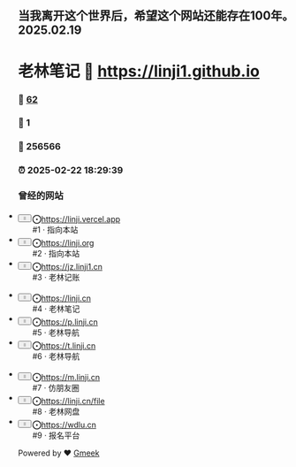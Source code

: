 ## 当我离开这个世界后，希望这个网站还能存在100年。2025.02.19
# 老林笔记 :link: https://linji1.github.io 
### :page_facing_up: [62](https://linji1.github.io/tag.html) 
### :speech_balloon: 1 
### :hibiscus: 256566 
### :alarm_clock: 2025-02-22 18:29:39 
<h3 tabindex='-1' class='heading-element' dir='auto'>曾经的网站</h3><div><ul class='SortableListContainer-module__container--MDMg5 PinnedIssues-module__area--pgH8Q' aria-label='Drag and drop pinned issues list.' style='padding-left: 0px;'><li class='position-relative PinnedIssues-module__container--qvnXj' style='transform: none; transition: none;'><div class='position-relative' style='display: grid; align-items: start; grid-template-columns: 24px 1fr; gap: 2px;'><div class='SortableListTrigger-module__trigger--CqPGy'><div class='SortableListTrigger-module__mouseTrigger--ADZ9c'></div><button data-component='IconButton' type='button' role='button' class='prc-Button-ButtonBase-c50BI mr-1 p-1 prc-Button-IconButton-szpyj' data-loading='false' data-no-visuals='true' data-size='large' data-variant='invisible' aria-describedby=':r6:-loading-announcement' aria-labelledby=':r5:'><svg aria-hidden='true' focusable='false' class='octicon octicon-grabber' viewBox='0 0 16 16' width='16' height='16' fill='currentColor' style='display: inline-block; user-select: none; vertical-align: text-bottom; overflow: visible;'><path d='M10 13a1 1 0 1 1 0-2 1 1 0 0 1 0 2Zm0-4a1 1 0 1 1 0-2 1 1 0 0 1 0 2Zm-4 4a1 1 0 1 1 0-2 1 1 0 0 1 0 2Zm5-9a1 1 0 1 1-2 0 1 1 0 0 1 2 0ZM7 8a1 1 0 1 1-2 0 1 1 0 0 1 2 0ZM6 5a1 1 0 1 1 0-2 1 1 0 0 1 0 2Z'></path></svg></button></div><div class='Box-sc-g0xbh4-0 bpyJXO'><div class='Box-sc-g0xbh4-0 bcnvkr'><div class='Box-sc-g0xbh4-0 evWEbn'><a class='Box-sc-g0xbh4-0 bpDald css-truncate prc-Link-Link-85e08' data-muted='true' href='https://linji.vercel.app'><svg focusable='false' aria-label='Status: Open.' class='Octicon-sc-9kayk9-0 jDiJsm' role='img' viewBox='0 0 16 16' width='16' height='16' fill='currentColor' style='display: inline-block; user-select: none; vertical-align: text-bottom; overflow: visible;'><path d='M8 9.5a1.5 1.5 0 1 0 0-3 1.5 1.5 0 0 0 0 3Z'></path><path d='M8 0a8 8 0 1 1 0 16A8 8 0 0 1 8 0ZM1.5 8a6.5 6.5 0 1 0 13 0 6.5 6.5 0 0 0-13 0Z'></path></svg><span class='Text__StyledText-sc-17v1xeu-0 hWqAbU'>https://linji.vercel.app</span></a></div><div class='Box-sc-g0xbh4-0 gdUjrW'><span class='Text__StyledText-sc-17v1xeu-0 CBKpf'>#1 ·  <span>指向本站</span></span></div></div></div></div></li><li class='position-relative PinnedIssues-module__container--qvnXj' style='transform: none; transition: none;'><div class='position-relative' style='display: grid; align-items: start; grid-template-columns: 24px 1fr; gap: 2px;'><div class='SortableListTrigger-module__trigger--CqPGy'><div class='SortableListTrigger-module__mouseTrigger--ADZ9c'></div><button data-component='IconButton' type='button' role='button' class='prc-Button-ButtonBase-c50BI mr-1 p-1 prc-Button-IconButton-szpyj' data-loading='false' data-no-visuals='true' data-size='large' data-variant='invisible' aria-describedby=':rb:-loading-announcement' aria-labelledby=':ra:'><svg aria-hidden='true' focusable='false' class='octicon octicon-grabber' viewBox='0 0 16 16' width='16' height='16' fill='currentColor' style='display: inline-block; user-select: none; vertical-align: text-bottom; overflow: visible;'><path d='M10 13a1 1 0 1 1 0-2 1 1 0 0 1 0 2Zm0-4a1 1 0 1 1 0-2 1 1 0 0 1 0 2Zm-4 4a1 1 0 1 1 0-2 1 1 0 0 1 0 2Zm5-9a1 1 0 1 1-2 0 1 1 0 0 1 2 0ZM7 8a1 1 0 1 1-2 0 1 1 0 0 1 2 0ZM6 5a1 1 0 1 1 0-2 1 1 0 0 1 0 2Z'></path></svg></button></div><div class='Box-sc-g0xbh4-0 bpyJXO'><div class='Box-sc-g0xbh4-0 bcnvkr'><div class='Box-sc-g0xbh4-0 evWEbn'><a class='Box-sc-g0xbh4-0 bpDald css-truncate prc-Link-Link-85e08' data-muted='true'  href='https://linji.org'><svg focusable='false' aria-label='Status: Open.' class='Octicon-sc-9kayk9-0 jDiJsm' role='img' viewBox='0 0 16 16' width='16' height='16' fill='currentColor' style='display: inline-block; user-select: none; vertical-align: text-bottom; overflow: visible;'><path d='M8 9.5a1.5 1.5 0 1 0 0-3 1.5 1.5 0 0 0 0 3Z'></path><path d='M8 0a8 8 0 1 1 0 16A8 8 0 0 1 8 0ZM1.5 8a6.5 6.5 0 1 0 13 0 6.5 6.5 0 0 0-13 0Z'></path></svg><span class='Text__StyledText-sc-17v1xeu-0 hWqAbU'>https://linji.org</span></a></div><div class='Box-sc-g0xbh4-0 gdUjrW'><span class='Text__StyledText-sc-17v1xeu-0 CBKpf'>#2 ·  <span>指向本站</span></span></div></div></div></div></li><li class='position-relative PinnedIssues-module__container--qvnXj' style='transform: none;transition: none;'><div class='position-relative' style='display: grid;align-items: start;grid-template-columns: 24px 1fr;gap: 2px;'><div class='SortableListTrigger-module__trigger--CqPGy'><button data-component='IconButton' type='button' role='button' class='prc-Button-ButtonBase-c50BI mr-1 p-1 prc-Button-IconButton-szpyj' data-loading='false' data-no-visuals='true' data-size='large' data-variant='invisible' aria-describedby=':r1:-loading-announcement' aria-labelledby=':r0:'><svg aria-hidden='true' focusable='false' class='octicon octicon-grabber' viewBox='0 0 16 16' width='16' height='16' fill='currentColor' style='display: inline-block; user-select: none; vertical-align: text-bottom; overflow: visible;'><path d='M10 13a1 1 0 1 1 0-2 1 1 0 0 1 0 2Zm0-4a1 1 0 1 1 0-2 1 1 0 0 1 0 2Zm-4 4a1 1 0 1 1 0-2 1 1 0 0 1 0 2Zm5-9a1 1 0 1 1-2 0 1 1 0 0 1 2 0ZM7 8a1 1 0 1 1-2 0 1 1 0 0 1 2 0ZM6 5a1 1 0 1 1 0-2 1 1 0 0 1 0 2Z'></path></svg></button></div><div class='Box-sc-g0xbh4-0 bpyJXO'><div class='Box-sc-g0xbh4-0 bcnvkr'><div class='Box-sc-g0xbh4-0 evWEbn'><a class='Box-sc-g0xbh4-0 bpDald css-truncate prc-Link-Link-85e08' data-muted='true' href='https://jz.linji1.cn'><svg focusable='false' aria-label='Status: Open.' class='Octicon-sc-9kayk9-0 jDiJsm' role='img' viewBox='0 0 16 16' width='16' height='16' fill='currentColor' style='display: inline-block; user-select: none; vertical-align: text-bottom; overflow: visible;'><path d='M8 9.5a1.5 1.5 0 1 0 0-3 1.5 1.5 0 0 0 0 3Z'></path><path d='M8 0a8 8 0 1 1 0 16A8 8 0 0 1 8 0ZM1.5 8a6.5 6.5 0 1 0 13 0 6.5 6.5 0 0 0-13 0Z'></path></svg><span class='Text__StyledText-sc-17v1xeu-0 hWqAbU'>https://jz.linji1.cn</span></a></div><div class='Box-sc-g0xbh4-0 gdUjrW'><span class='Text__StyledText-sc-17v1xeu-0 CBKpf'>#3 ·  <span>老林记账</span></span></div></div></div></div></li></ul><ul class='SortableListContainer-module__container--MDMg5 PinnedIssues-module__area--pgH8Q' aria-label='Drag and drop pinned issues list.' style='padding-left: 0px;'><li class='position-relative PinnedIssues-module__container--qvnXj' style='transform: none;transition: none;'><div class='position-relative' style='display: grid;align-items: start;grid-template-columns: 24px 1fr;gap: 2px;'><div class='SortableListTrigger-module__trigger--CqPGy'><button data-component='IconButton' type='button' role='button' class='prc-Button-ButtonBase-c50BI mr-1 p-1 prc-Button-IconButton-szpyj' data-loading='false' data-no-visuals='true' data-size='large' data-variant='invisible' aria-describedby=':r1:-loading-announcement' aria-labelledby=':r0:'><svg aria-hidden='true' focusable='false' class='octicon octicon-grabber' viewBox='0 0 16 16' width='16' height='16' fill='currentColor' style='display: inline-block; user-select: none; vertical-align: text-bottom; overflow: visible;'><path d='M10 13a1 1 0 1 1 0-2 1 1 0 0 1 0 2Zm0-4a1 1 0 1 1 0-2 1 1 0 0 1 0 2Zm-4 4a1 1 0 1 1 0-2 1 1 0 0 1 0 2Zm5-9a1 1 0 1 1-2 0 1 1 0 0 1 2 0ZM7 8a1 1 0 1 1-2 0 1 1 0 0 1 2 0ZM6 5a1 1 0 1 1 0-2 1 1 0 0 1 0 2Z'></path></svg></button></div><div class='Box-sc-g0xbh4-0 bpyJXO'><div class='Box-sc-g0xbh4-0 bcnvkr'><div class='Box-sc-g0xbh4-0 evWEbn'><a class='Box-sc-g0xbh4-0 bpDald css-truncate prc-Link-Link-85e08' data-muted='true' href='https://linji.cn'><svg focusable='false' aria-label='Status: Open.' class='Octicon-sc-9kayk9-0 jDiJsm' role='img' viewBox='0 0 16 16' width='16' height='16' fill='currentColor' style='display: inline-block; user-select: none; vertical-align: text-bottom; overflow: visible;'><path d='M8 9.5a1.5 1.5 0 1 0 0-3 1.5 1.5 0 0 0 0 3Z'></path><path d='M8 0a8 8 0 1 1 0 16A8 8 0 0 1 8 0ZM1.5 8a6.5 6.5 0 1 0 13 0 6.5 6.5 0 0 0-13 0Z'></path></svg><span class='Text__StyledText-sc-17v1xeu-0 hWqAbU'>https://linji.cn</span></a></div><div class='Box-sc-g0xbh4-0 gdUjrW'><span class='Text__StyledText-sc-17v1xeu-0 CBKpf'>#4 ·  <span>老林笔记</span></span></div></div></div></div></li><li class='position-relative PinnedIssues-module__container--qvnXj' style='transform: none; transition: none;'><div class='position-relative' style='display: grid; align-items: start; grid-template-columns: 24px 1fr; gap: 2px;'><div class='SortableListTrigger-module__trigger--CqPGy'><div class='SortableListTrigger-module__mouseTrigger--ADZ9c'></div><button data-component='IconButton' type='button' role='button' class='prc-Button-ButtonBase-c50BI mr-1 p-1 prc-Button-IconButton-szpyj' data-loading='false' data-no-visuals='true' data-size='large' data-variant='invisible' aria-describedby=':r6:-loading-announcement' aria-labelledby=':r5:'><svg aria-hidden='true' focusable='false' class='octicon octicon-grabber' viewBox='0 0 16 16' width='16' height='16' fill='currentColor' style='display: inline-block; user-select: none; vertical-align: text-bottom; overflow: visible;'><path d='M10 13a1 1 0 1 1 0-2 1 1 0 0 1 0 2Zm0-4a1 1 0 1 1 0-2 1 1 0 0 1 0 2Zm-4 4a1 1 0 1 1 0-2 1 1 0 0 1 0 2Zm5-9a1 1 0 1 1-2 0 1 1 0 0 1 2 0ZM7 8a1 1 0 1 1-2 0 1 1 0 0 1 2 0ZM6 5a1 1 0 1 1 0-2 1 1 0 0 1 0 2Z'></path></svg></button></div><div class='Box-sc-g0xbh4-0 bpyJXO'><div class='Box-sc-g0xbh4-0 bcnvkr'><div class='Box-sc-g0xbh4-0 evWEbn'><a class='Box-sc-g0xbh4-0 bpDald css-truncate prc-Link-Link-85e08' data-muted='true' href='https://p.linji.cn'><svg focusable='false' aria-label='Status: Open.' class='Octicon-sc-9kayk9-0 jDiJsm' role='img' viewBox='0 0 16 16' width='16' height='16' fill='currentColor' style='display: inline-block; user-select: none; vertical-align: text-bottom; overflow: visible;'><path d='M8 9.5a1.5 1.5 0 1 0 0-3 1.5 1.5 0 0 0 0 3Z'></path><path d='M8 0a8 8 0 1 1 0 16A8 8 0 0 1 8 0ZM1.5 8a6.5 6.5 0 1 0 13 0 6.5 6.5 0 0 0-13 0Z'></path></svg><span class='Text__StyledText-sc-17v1xeu-0 hWqAbU'>https://p.linji.cn</span></a></div><div class='Box-sc-g0xbh4-0 gdUjrW'><span class='Text__StyledText-sc-17v1xeu-0 CBKpf'>#5 ·  <span>老林导航</span></span></div></div></div></div></li><li class='position-relative PinnedIssues-module__container--qvnXj' style='transform: none; transition: none;'><div class='position-relative' style='display: grid; align-items: start; grid-template-columns: 24px 1fr; gap: 2px;'><div class='SortableListTrigger-module__trigger--CqPGy'><div class='SortableListTrigger-module__mouseTrigger--ADZ9c'></div><button data-component='IconButton' type='button' role='button' class='prc-Button-ButtonBase-c50BI mr-1 p-1 prc-Button-IconButton-szpyj' data-loading='false' data-no-visuals='true' data-size='large' data-variant='invisible' aria-describedby=':r6:-loading-announcement' aria-labelledby=':r5:'><svg aria-hidden='true' focusable='false' class='octicon octicon-grabber' viewBox='0 0 16 16' width='16' height='16' fill='currentColor' style='display: inline-block; user-select: none; vertical-align: text-bottom; overflow: visible;'><path d='M10 13a1 1 0 1 1 0-2 1 1 0 0 1 0 2Zm0-4a1 1 0 1 1 0-2 1 1 0 0 1 0 2Zm-4 4a1 1 0 1 1 0-2 1 1 0 0 1 0 2Zm5-9a1 1 0 1 1-2 0 1 1 0 0 1 2 0ZM7 8a1 1 0 1 1-2 0 1 1 0 0 1 2 0ZM6 5a1 1 0 1 1 0-2 1 1 0 0 1 0 2Z'></path></svg></button></div><div class='Box-sc-g0xbh4-0 bpyJXO'><div class='Box-sc-g0xbh4-0 bcnvkr'><div class='Box-sc-g0xbh4-0 evWEbn'><a class='Box-sc-g0xbh4-0 bpDald css-truncate prc-Link-Link-85e08' data-muted='true' href='https://t.linji.cn'><svg focusable='false' aria-label='Status: Open.' class='Octicon-sc-9kayk9-0 jDiJsm' role='img' viewBox='0 0 16 16' width='16' height='16' fill='currentColor' style='display: inline-block; user-select: none; vertical-align: text-bottom; overflow: visible;'><path d='M8 9.5a1.5 1.5 0 1 0 0-3 1.5 1.5 0 0 0 0 3Z'></path><path d='M8 0a8 8 0 1 1 0 16A8 8 0 0 1 8 0ZM1.5 8a6.5 6.5 0 1 0 13 0 6.5 6.5 0 0 0-13 0Z'></path></svg><span class='Text__StyledText-sc-17v1xeu-0 hWqAbU'>https://t.linji.cn</span></a></div><div class='Box-sc-g0xbh4-0 gdUjrW'><span class='Text__StyledText-sc-17v1xeu-0 CBKpf'>#6 ·  <span>老林导航</span></span></div></div></div></div></li></ul><ul class='SortableListContainer-module__container--MDMg5 PinnedIssues-module__area--pgH8Q' aria-label='Drag and drop pinned issues list.' style='padding-left: 0px;'><li class='position-relative PinnedIssues-module__container--qvnXj' style='transform: none;transition: none;'><div class='position-relative' style='display: grid;align-items: start;grid-template-columns: 24px 1fr;gap: 2px;'><div class='SortableListTrigger-module__trigger--CqPGy'><button data-component='IconButton' type='button' role='button' class='prc-Button-ButtonBase-c50BI mr-1 p-1 prc-Button-IconButton-szpyj' data-loading='false' data-no-visuals='true' data-size='large' data-variant='invisible' aria-describedby=':r1:-loading-announcement' aria-labelledby=':r0:'><svg aria-hidden='true' focusable='false' class='octicon octicon-grabber' viewBox='0 0 16 16' width='16' height='16' fill='currentColor' style='display: inline-block; user-select: none; vertical-align: text-bottom; overflow: visible;'><path d='M10 13a1 1 0 1 1 0-2 1 1 0 0 1 0 2Zm0-4a1 1 0 1 1 0-2 1 1 0 0 1 0 2Zm-4 4a1 1 0 1 1 0-2 1 1 0 0 1 0 2Zm5-9a1 1 0 1 1-2 0 1 1 0 0 1 2 0ZM7 8a1 1 0 1 1-2 0 1 1 0 0 1 2 0ZM6 5a1 1 0 1 1 0-2 1 1 0 0 1 0 2Z'></path></svg></button></div><div class='Box-sc-g0xbh4-0 bpyJXO'><div class='Box-sc-g0xbh4-0 bcnvkr'><div class='Box-sc-g0xbh4-0 evWEbn'><a class='Box-sc-g0xbh4-0 bpDald css-truncate prc-Link-Link-85e08' data-muted='true' href='https://m.linji.cn'><svg focusable='false' aria-label='Status: Open.' class='Octicon-sc-9kayk9-0 jDiJsm' role='img' viewBox='0 0 16 16' width='16' height='16' fill='currentColor' style='display: inline-block; user-select: none; vertical-align: text-bottom; overflow: visible;'><path d='M8 9.5a1.5 1.5 0 1 0 0-3 1.5 1.5 0 0 0 0 3Z'></path><path d='M8 0a8 8 0 1 1 0 16A8 8 0 0 1 8 0ZM1.5 8a6.5 6.5 0 1 0 13 0 6.5 6.5 0 0 0-13 0Z'></path></svg><span class='Text__StyledText-sc-17v1xeu-0 hWqAbU'>https://m.linji.cn</span></a></div><div class='Box-sc-g0xbh4-0 gdUjrW'><span class='Text__StyledText-sc-17v1xeu-0 CBKpf'>#7 ·  <span>仿朋友圈</span></span></div></div></div></div></li><li class='position-relative PinnedIssues-module__container--qvnXj' style='transform: none; transition: none;'><div class='position-relative' style='display: grid; align-items: start; grid-template-columns: 24px 1fr; gap: 2px;'><div class='SortableListTrigger-module__trigger--CqPGy'><div class='SortableListTrigger-module__mouseTrigger--ADZ9c'></div><button data-component='IconButton' type='button' role='button' class='prc-Button-ButtonBase-c50BI mr-1 p-1 prc-Button-IconButton-szpyj' data-loading='false' data-no-visuals='true' data-size='large' data-variant='invisible' aria-describedby=':rb:-loading-announcement' aria-labelledby=':ra:'><svg aria-hidden='true' focusable='false' class='octicon octicon-grabber' viewBox='0 0 16 16' width='16' height='16' fill='currentColor' style='display: inline-block; user-select: none; vertical-align: text-bottom; overflow: visible;'><path d='M10 13a1 1 0 1 1 0-2 1 1 0 0 1 0 2Zm0-4a1 1 0 1 1 0-2 1 1 0 0 1 0 2Zm-4 4a1 1 0 1 1 0-2 1 1 0 0 1 0 2Zm5-9a1 1 0 1 1-2 0 1 1 0 0 1 2 0ZM7 8a1 1 0 1 1-2 0 1 1 0 0 1 2 0ZM6 5a1 1 0 1 1 0-2 1 1 0 0 1 0 2Z'></path></svg></button></div><div class='Box-sc-g0xbh4-0 bpyJXO'><div class='Box-sc-g0xbh4-0 bcnvkr'><div class='Box-sc-g0xbh4-0 evWEbn'><a class='Box-sc-g0xbh4-0 bpDald css-truncate prc-Link-Link-85e08' data-muted='true' href='https://linji.cn/file'><svg focusable='false' aria-label='Status: Open.' class='Octicon-sc-9kayk9-0 jDiJsm' role='img' viewBox='0 0 16 16' width='16' height='16' fill='currentColor' style='display: inline-block; user-select: none; vertical-align: text-bottom; overflow: visible;'><path d='M8 9.5a1.5 1.5 0 1 0 0-3 1.5 1.5 0 0 0 0 3Z'></path><path d='M8 0a8 8 0 1 1 0 16A8 8 0 0 1 8 0ZM1.5 8a6.5 6.5 0 1 0 13 0 6.5 6.5 0 0 0-13 0Z'></path></svg><span class='Text__StyledText-sc-17v1xeu-0 hWqAbU'>https://linji.cn/file</span></a></div><div class='Box-sc-g0xbh4-0 gdUjrW'><span class='Text__StyledText-sc-17v1xeu-0 CBKpf'>#8 ·  <span>老林网盘</span></span></div></div></div></div></li><li class='position-relative PinnedIssues-module__container--qvnXj' style='transform: none; transition: none;'><div class='position-relative' style='display: grid; align-items: start; grid-template-columns: 24px 1fr; gap: 2px;'><div class='SortableListTrigger-module__trigger--CqPGy'><div class='SortableListTrigger-module__mouseTrigger--ADZ9c'></div><button data-component='IconButton' type='button' role='button' class='prc-Button-ButtonBase-c50BI mr-1 p-1 prc-Button-IconButton-szpyj' data-loading='false' data-no-visuals='true' data-size='large' data-variant='invisible' aria-describedby=':rb:-loading-announcement' aria-labelledby=':ra:'><svg aria-hidden='true' focusable='false' class='octicon octicon-grabber' viewBox='0 0 16 16' width='16' height='16' fill='currentColor' style='display: inline-block; user-select: none; vertical-align: text-bottom; overflow: visible;'><path d='M10 13a1 1 0 1 1 0-2 1 1 0 0 1 0 2Zm0-4a1 1 0 1 1 0-2 1 1 0 0 1 0 2Zm-4 4a1 1 0 1 1 0-2 1 1 0 0 1 0 2Zm5-9a1 1 0 1 1-2 0 1 1 0 0 1 2 0ZM7 8a1 1 0 1 1-2 0 1 1 0 0 1 2 0ZM6 5a1 1 0 1 1 0-2 1 1 0 0 1 0 2Z'></path></svg></button></div><div class='Box-sc-g0xbh4-0 bpyJXO'><div class='Box-sc-g0xbh4-0 bcnvkr'><div class='Box-sc-g0xbh4-0 evWEbn'><a class='Box-sc-g0xbh4-0 bpDald css-truncate prc-Link-Link-85e08' data-muted='true' href='https://wdlu.cn'><svg focusable='false' aria-label='Status: Open.' class='Octicon-sc-9kayk9-0 jDiJsm' role='img' viewBox='0 0 16 16' width='16' height='16' fill='currentColor' style='display: inline-block; user-select: none; vertical-align: text-bottom; overflow: visible;'><path d='M8 9.5a1.5 1.5 0 1 0 0-3 1.5 1.5 0 0 0 0 3Z'></path><path d='M8 0a8 8 0 1 1 0 16A8 8 0 0 1 8 0ZM1.5 8a6.5 6.5 0 1 0 13 0 6.5 6.5 0 0 0-13 0Z'></path></svg><span class='Text__StyledText-sc-17v1xeu-0 hWqAbU'>https://wdlu.cn</span></a></div><div class='Box-sc-g0xbh4-0 gdUjrW'><span class='Text__StyledText-sc-17v1xeu-0 CBKpf'>#9 ·  <span>报名平台</span></span></div></div></div></div></li></ul></div>Powered by ❤️ <a href='https://github.com/Meekdai/Gmeek'>Gmeek</a></h4>
